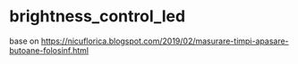 # brightness_control_led
base on https://nicuflorica.blogspot.com/2019/02/masurare-timpi-apasare-butoane-folosinf.html
